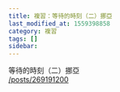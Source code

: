 ```yaml
---
title: 複習：等待的時刻（二）挪亞
last_modified_at: 1559398858
category: 複習
tags: []
sidebar: 
---
```


<p>等待的時刻（二）挪亞<br/>
<a href="/posts/269191200" target="_blank">/posts/269191200</a></p>
<p> </p>
